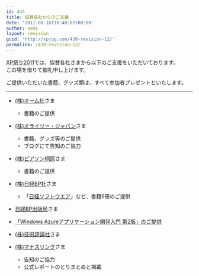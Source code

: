 ```yaml
---
id: 444
title: 協賛各社からのご支援
date: '2011-08-16T16:40:02+00:00'
author: semi
layout: revision
guid: 'http://xpjug.com/430-revision-12/'
permalink: /430-revision-12/
---
```


[XP祭り2011](http://xpjug.com/xpx/ "XP祭り2011")では、協賛各社さまから以下のご支援をいただいております。  
この場を借りて御礼申し上げます。

ご提供いただいた書籍、グッズ類は、すべて参加者プレゼントといたします。

---

- [(株)オーム社](http://www.ohmsha.co.jp/)さま 
    - 書籍のご提供
- [(株)オライリー・ジャパン](http://www.oreilly.co.jp/index.shtml)さま 
    - 書籍、グッズ等のご提供
    - ブログにて告知のご協力
- [(株)ピアソン桐原](http://www.pearsonkirihara.jp/)さま 
    - 書籍のご提供
- [(株)日経BP社](http://itpro.nikkeibp.co.jp/index.html)さま 
    - 「[日経ソフトウエア](http://itpro.nikkeibp.co.jp/NSW/index.html)」など、書籍6冊のご提供
- [日経BP出版局](http://ec.nikkeibp.co.jp/index.html)さま
- [「Windows Azureアプリケーション開発入門 第2版」のご提供](http://xpjug.com/xpx_notice2/ "「Windows Azureアプリケーション開発入門 第2版」が書籍プレゼントに！")

- [(株)技術評論社](http://gihyo.jp/)さま
- [(株)マナスリンク](http://www.manaslink.com/)さま 
    - 告知のご協力
    - 公式レポートのとりまとめと掲載